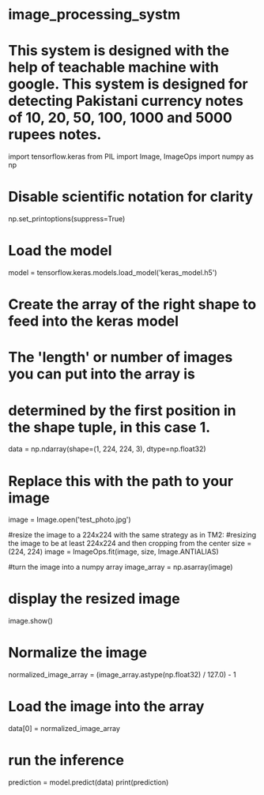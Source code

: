 # image_processing_systm
# This system is designed with the help of teachable machine with google. This system is designed for detecting Pakistani currency notes of 10, 20, 50, 100, 1000 and 5000 rupees notes.

import tensorflow.keras
from PIL import Image, ImageOps
import numpy as np

# Disable scientific notation for clarity
np.set_printoptions(suppress=True)

# Load the model
model = tensorflow.keras.models.load_model('keras_model.h5')

# Create the array of the right shape to feed into the keras model
# The 'length' or number of images you can put into the array is
# determined by the first position in the shape tuple, in this case 1.
data = np.ndarray(shape=(1, 224, 224, 3), dtype=np.float32)

# Replace this with the path to your image
image = Image.open('test_photo.jpg')

#resize the image to a 224x224 with the same strategy as in TM2:
#resizing the image to be at least 224x224 and then cropping from the center
size = (224, 224)
image = ImageOps.fit(image, size, Image.ANTIALIAS)

#turn the image into a numpy array
image_array = np.asarray(image)

# display the resized image
image.show()

# Normalize the image
normalized_image_array = (image_array.astype(np.float32) / 127.0) - 1

# Load the image into the array
data[0] = normalized_image_array

# run the inference
prediction = model.predict(data)
print(prediction)
